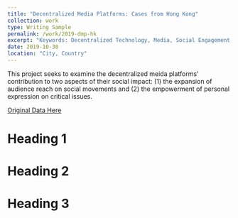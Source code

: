 ```yaml
---
title: "Decentralized Media Platforms: Cases from Hong Kong"
collection: work
type: Writing Sample
permalink: /work/2019-dmp-hk
excerpt: "Keywords: Decentralized Technology, Media, Social Engagement, Security, Hong Kong"
date: 2019-10-30
location: "City, Country"
---
```


This project seeks to examine the decentralized meida platforms’ contribution to two aspects of their social impact:
(1) the expansion of audience reach on social movements and (2) the empowerment of personal expression on critical issues.

[Original Data Here](https://github.com/ginxiaojinzheng/dmp_hk)


Heading 1
======

Heading 2
======

Heading 3
======
